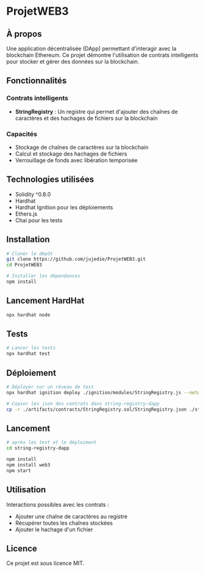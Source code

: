 # ProjetWEB3

## À propos
Une application décentralisée (DApp) permettant d'interagir avec la blockchain Ethereum. Ce projet démontre l'utilisation de contrats intelligents pour stocker et gérer des données sur la blockchain.

## Fonctionnalités

### Contrats intelligents
- **StringRegistry** : Un registre qui permet d'ajouter des chaînes de caractères et des hachages de fichiers sur la blockchain

### Capacités
- Stockage de chaînes de caractères sur la blockchain
- Calcul et stockage des hachages de fichiers
- Verrouillage de fonds avec libération temporisée

## Technologies utilisées
- Solidity ^0.8.0
- Hardhat
- Hardhat Ignition pour les déploiements
- Ethers.js
- Chai pour les tests

## Installation

```bash
# Cloner le dépôt
git clone https://github.com/jujedie/ProjetWEB3.git
cd ProjetWEB3

# Installer les dépendances
npm install
```

## Lancement HardHat

```bash
npx hardhat node
```

## Tests

```bash
# Lancer les tests
npx hardhat test
```

## Déploiement

```bash
# Déployer sur un réseau de test
npx hardhat ignition deploy ./ignition/modules/StringRegistry.js --network localhost

# Copier les json des contrats dans string-registry-dapp
cp -r ./artifacts/contracts/StringRegistry.sol/StringRegistry.json ./string-registry-dapp/src/
```

## Lancement

```bash
# après les test et le déploiment
cd string-registry-dapp

npm install
npm install web3
npm start
```

## Utilisation
Interactions possibles avec les contrats :
- Ajouter une chaîne de caractères au registre
- Récupérer toutes les chaînes stockées
- Ajouter le hachage d'un fichier

## Licence
Ce projet est sous licence MIT.
